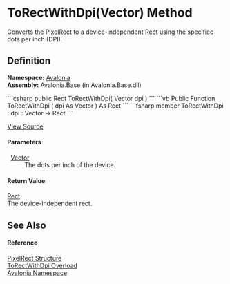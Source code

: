 # ToRectWithDpi(Vector) Method


Converts the <a href="T_Avalonia_PixelRect">PixelRect</a> to a device-independent <a href="T_Avalonia_Rect">Rect</a> using the specified dots per inch (DPI).



## Definition
**Namespace:** <a href="N_Avalonia">Avalonia</a>  
**Assembly:** Avalonia.Base (in Avalonia.Base.dll)

<Tabs groupId="api-code-preview">
<TabItem value="csharp" label="C#">
```csharp
public Rect ToRectWithDpi(
	Vector dpi
)
```
</TabItem>
<TabItem value="vb" label="VB">
```vb
Public Function ToRectWithDpi ( 
	dpi As Vector
) As Rect
```
</TabItem>
<TabItem value="fsharp" label="F#">
```fsharp
member ToRectWithDpi : 
        dpi : Vector -> Rect 
```
</TabItem>
</Tabs>



<a href="https://github.com/AvaloniaUI/Avalonia/tree/master/src/Avalonia.Base/PixelRect.cs#L372" title="View the source code">View Source</a>



#### Parameters
<dl><dt>  <a href="T_Avalonia_Vector">Vector</a></dt><dd>The dots per inch of the device.</dd></dl>

#### Return Value
<a href="T_Avalonia_Rect">Rect</a>  
The device-independent rect.

## See Also


#### Reference
<a href="T_Avalonia_PixelRect">PixelRect Structure</a>  
<a href="Overload_Avalonia_PixelRect_ToRectWithDpi">ToRectWithDpi Overload</a>  
<a href="N_Avalonia">Avalonia Namespace</a>  

